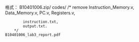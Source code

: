 格式：
B10401006.zip/
    codes/
        /* remove 
            Instruction_Memory.v, 
            Data_Memory.v, 
            PC.v, 
            Registers.v, 

            instruction.txt, 
            output.txt. 
        */
    B10401006_lab3_report.pdf